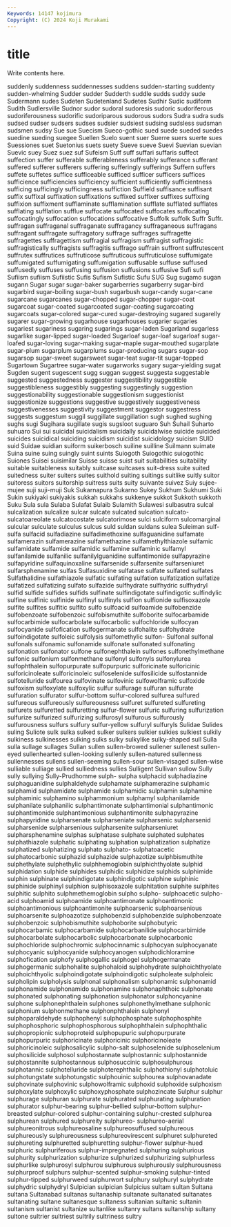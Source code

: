 ```yaml
---
Keywords: 14147 kojimura
Copyright: (C) 2024 Koji Murakami
---
```


# title

Write contents here.



suddenly suddenness suddennesses
suddens sudden-starting suddenty sudden-whelming Sudder sudder Sudderth suddle sudds suddy
sude Sudermann sudes Sudeten Sudetenland Sudetes Sudhir Sudic sudiform Sudith
Sudlersville Sudnor sudor sudoral sudoresis sudoric sudoriferous sudoriferousness sudorific sudoriparous
sudorous sudors Sudra sudra suds sudsed sudser sudsers sudses sudsier
sudsiest sudsing sudsless sudsman sudsmen sudsy Sue sue Suecism Sueco-gothic
sued suede sueded suedes suedine sueding suegee Suellen Suelo suent
suer Suerre suers suerte sues Suessiones suet Suetonius suets suety
Sueve sueve Suevi Suevian suevian Suevic suey Suez suez suf
Sufeism Suff suff suffari suffaris suffect suffection suffer sufferable sufferableness
sufferably sufferance sufferant suffered sufferer sufferers suffering sufferingly sufferings Suffern
suffers suffete suffetes suffice sufficeable sufficed sufficer sufficers suffices sufficience
sufficiencies sufficiency sufficient sufficiently sufficientness sufficing sufficingly sufficingness suffiction Suffield
suffisance suffisant suffix suffixal suffixation suffixations suffixed suffixer suffixes suffixing
suffixion suffixment sufflaminate sufflamination sufflate sufflated sufflates sufflating sufflation sufflue
suffocate suffocated suffocates suffocating suffocatingly suffocation suffocations suffocative Suffolk suffolk
Suffr Suffr. suffragan suffraganal suffraganate suffragancy suffraganeous suffragans suffragant suffragate
suffragatory suffrage suffrages suffragette suffragettes suffragettism suffragial suffragism suffragist suffragistic
suffragistically suffragists suffragitis suffrago suffrain suffront suffrutescent suffrutex suffrutices suffruticose
suffruticous suffruticulose suffumigate suffumigated suffumigating suffumigation suffusable suffuse suffused suffusedly
suffuses suffusing suffusion suffusions suffusive Sufi sufi Sufiism sufiism Sufiistic
Sufis Sufism Sufistic Sufu SUG Sug sugamo sugan sugann Sugar
sugar sugar-baker sugarberries sugarberry sugar-bird sugarbird sugar-boiling sugar-bush sugarbush sugar-candy
sugar-cane sugarcane sugarcanes sugar-chopped sugar-chopper sugar-coat sugarcoat sugar-coated sugarcoated sugar-coating
sugarcoating sugarcoats sugar-colored sugar-cured sugar-destroying sugared sugarelly sugarer sugar-growing sugarhouse
sugarhouses sugarier sugaries sugariest sugariness sugaring sugarings sugar-laden Sugarland sugarless
sugarlike sugar-lipped sugar-loaded Sugarloaf sugar-loaf sugarloaf sugar-loafed sugar-loving sugar-making sugar-maple
sugar-mouthed sugarplate sugar-plum sugarplum sugarplums sugar-producing sugars sugar-sop sugarsop sugar-sweet
sugarsweet sugar-teat sugar-tit sugar-topped Sugartown Sugartree sugar-water sugarworks sugary sugar-yielding
sugat Sugden sugent sugescent sugg suggan suggest suggesta suggestable suggested
suggestedness suggester suggestibility suggestible suggestibleness suggestibly suggesting suggestingly suggestion suggestionability
suggestionable suggestionism suggestionist suggestionize suggestions suggestive suggestively suggestiveness suggestivenesses suggestivity
suggestment suggestor suggestress suggests suggestum suggil suggillate suggillation sugh sughed
sughing sughs sugi Sugihara sugillate sugis sugsloot suguaro Suh Suhail
Suharto suhuaro Sui sui suicidal suicidalism suicidally suicidalwise suicide suicided
suicides suicidical suiciding suicidism suicidist suicidology suicism SUID suid Suidae
suidian suiform suikerbosch suiline suilline Suilmann suimate Suina suine suing
suingly suint suints Suiogoth Suiogothic suiogothic Suiones Suisei suisimilar Suisse
suisse suist suit suitabilities suitability suitable suitableness suitably suitcase suitcases
suit-dress suite suited suitedness suiter suiters suites suithold suiting suitings
suitlike suitly suitor suitoress suitors suitorship suitress suits suity suivante
suivez Suiy sujee-mujee suji suji-muji Suk Sukarnapura Sukarno Sukey Sukhum
Sukhumi Suki Sukin sukiyaki sukiyakis sukkah sukkahs sukkenye sukkot Sukkoth
sukkoth Suku Sula sula Sulaba Sulafat Sulaib Sulamith Sulawesi sulbasutra
sulcal sulcalization sulcalize sulcar sulcate sulcated sulcation sulcato- sulcatoareolate sulcatocostate
sulcatorimose sulci sulciform sulcomarginal sulcular sulculate sulculus sulcus suld suldan
suldans sulea Suleiman sulf- sulfa sulfacid sulfadiazine sulfadimethoxine sulfaguanidine sulfamate
sulfamerazin sulfamerazine sulfamethazine sulfamethylthiazole sulfamic sulfamidate sulfamide sulfamidic sulfamine sulfaminic
sulfamyl sulfanilamide sulfanilic sulfanilylguanidine sulfantimonide sulfapyrazine sulfapyridine sulfaquinoxaline sulfarsenide sulfarsenite
sulfarseniuret sulfarsphenamine sulfas Sulfasuxidine sulfatase sulfate sulfated sulfates Sulfathalidine sulfathiazole
sulfatic sulfating sulfation sulfatization sulfatize sulfatized sulfatizing sulfato sulfazide sulfhydrate
sulfhydric sulfhydryl sulfid sulfide sulfides sulfids sulfinate sulfindigotate sulfindigotic sulfindylic
sulfine sulfinic sulfinide sulfinyl sulfinyls sulfion sulfionide sulfisoxazole sulfite sulfites
sulfitic sulfito sulfo sulfoacid sulfoamide sulfobenzide sulfobenzoate sulfobenzoic sulfobismuthite sulfoborite
sulfocarbamide sulfocarbimide sulfocarbolate sulfocarbolic sulfochloride sulfocyan sulfocyanide sulfofication sulfogermanate sulfohalite
sulfohydrate sulfoindigotate sulfoleic sulfolysis sulfomethylic sulfon- Sulfonal sulfonal sulfonals sulfonamic
sulfonamide sulfonate sulfonated sulfonating sulfonation sulfonator sulfone sulfonephthalein sulfones sulfonethylmethane
sulfonic sulfonium sulfonmethane sulfonyl sulfonyls sulfonylurea sulfophthalein sulfopurpurate sulfopurpuric sulforicinate
sulforicinic sulforicinoleate sulforicinoleic sulfoselenide sulfosilicide sulfostannide sulfotelluride sulfourea sulfovinate sulfovinic
sulfowolframic sulfoxide sulfoxism sulfoxylate sulfoxylic sulfur sulfurage sulfuran sulfurate sulfuration
sulfurator sulfur-bottom sulfur-colored sulfurea sulfured sulfureous sulfureously sulfureousness sulfuret sulfureted
sulfureting sulfurets sulfuretted sulfuretting sulfur-flower sulfuric sulfuring sulfurization sulfurize sulfurized
sulfurizing sulfurosyl sulfurous sulfurously sulfurousness sulfurs sulfury sulfur-yellow sulfuryl sulfuryls
Sulidae Sulides suling Suliote sulk sulka sulked sulker sulkers sulkier
sulkies sulkiest sulkily sulkiness sulkinesses sulking sulks sulky sulkylike sulky-shaped
sull Sulla sulla sullage sullages Sullan sullen sullen-browed sullener sullenest
sullen-eyed sullenhearted sullen-looking sullenly sullen-natured sullenness sullennesses sullens sullen-seeming sullen-sour
sullen-visaged sullen-wise sulliable sulliage sullied sulliedness sullies Sulligent Sullivan sullow
Sully sully sullying Sully-Prudhomme sulph- sulpha sulphacid sulphadiazine sulphaguanidine sulphaldehyde
sulphamate sulphamerazine sulphamic sulphamid sulphamidate sulphamide sulphamidic sulphamin sulphamine sulphaminic
sulphamino sulphammonium sulphamyl sulphanilamide sulphanilate sulphanilic sulphantimonate sulphantimonial sulphantimonic sulphantimonide
sulphantimonious sulphantimonite sulphapyrazine sulphapyridine sulpharsenate sulpharseniate sulpharsenic sulpharsenid sulpharsenide sulpharsenious
sulpharsenite sulpharseniuret sulpharsphenamine sulphas sulphatase sulphate sulphated sulphates sulphathiazole sulphatic
sulphating sulphation sulphatization sulphatize sulphatized sulphatizing sulphato sulphato- sulphatoacetic sulphatocarbonic
sulphazid sulphazide sulphazotize sulphbismuthite sulphethylate sulphethylic sulphhemoglobin sulphichthyolate sulphid sulphidation
sulphide sulphides sulphidic sulphidize sulphids sulphimide sulphin sulphinate sulphindigotate sulphindigotic
sulphine sulphinic sulphinide sulphinyl sulphion sulphisoxazole sulphitation sulphite sulphites sulphitic
sulphito sulphmethemoglobin sulpho sulpho- sulphoacetic sulpho-acid sulphoamid sulphoamide sulphoantimonate sulphoantimonic
sulphoantimonious sulphoantimonite sulphoarsenic sulphoarsenious sulphoarsenite sulphoazotize sulphobenzid sulphobenzide sulphobenzoate sulphobenzoic
sulphobismuthite sulphoborite sulphobutyric sulphocarbamic sulphocarbamide sulphocarbanilide sulphocarbimide sulphocarbolate sulphocarbolic sulphocarbonate
sulphocarbonic sulphochloride sulphochromic sulphocinnamic sulphocyan sulphocyanate sulphocyanic sulphocyanide sulphocyanogen sulphodichloramine
sulphofication sulphofy sulphogallic sulphogel sulphogermanate sulphogermanic sulphohalite sulphohaloid sulphohydrate sulphoichthyolate
sulphoichthyolic sulphoindigotate sulphoindigotic sulpholeate sulpholeic sulpholipin sulpholysis sulphonal sulphonalism sulphonamic
sulphonamid sulphonamide sulphonamido sulphonamine sulphonaphthoic sulphonate sulphonated sulphonating sulphonation sulphonator
sulphoncyanine sulphone sulphonephthalein sulphones sulphonethylmethane sulphonic sulphonium sulphonmethane sulphonphthalein sulphonyl
sulphoparaldehyde sulphophenyl sulphophosphate sulphophosphite sulphophosphoric sulphophosphorous sulphophthalein sulphophthalic sulphopropionic sulphoproteid
sulphopupuric sulphopurpurate sulphopurpuric sulphoricinate sulphoricinic sulphoricinoleate sulphoricinoleic sulphosalicylic sulpho-salt sulphoselenide
sulphoselenium sulphosilicide sulphosol sulphostannate sulphostannic sulphostannide sulphostannite sulphostannous sulphosuccinic sulphosulphurous
sulphotannic sulphotelluride sulphoterephthalic sulphothionyl sulphotoluic sulphotungstate sulphotungstic sulphouinic sulphourea sulphovanadate
sulphovinate sulphovinic sulphowolframic sulphoxid sulphoxide sulphoxism sulphoxylate sulphoxylic sulphoxyphosphate sulphozincate
Sulphur sulphur sulphurage sulphuran sulphurate sulphurated sulphurating sulphuration sulphurator sulphur-bearing
sulphur-bellied sulphur-bottom sulphur-breasted sulphur-colored sulphur-containing sulphur-crested sulphurea sulphurean sulphured sulphureity
sulphureo- sulphureo-aerial sulphureonitrous sulphureosaline sulphureosuffused sulphureous sulphureously sulphureousness sulphureovirescent sulphuret
sulphureted sulphureting sulphuretted sulphuretting sulphur-flower sulphur-hued sulphuric sulphuriferous sulphur-impregnated sulphuring
sulphurious sulphurity sulphurization sulphurize sulphurized sulphurizing sulphurless sulphurlike sulphurosyl sulphurou
sulphurous sulphurously sulphurousness sulphurproof sulphurs sulphur-scented sulphur-smoking sulphur-tinted sulphur-tipped sulphurweed
sulphurwort sulphury sulphuryl sulphydrate sulphydric sulphydryl Sulpician sulpician Sulpicius sultam
sultan Sultana sultana Sultanabad sultanas sultanaship sultanate sultanated sultanates sultanating
sultane sultanesque sultaness sultanian sultanic sultanin sultanism sultanist sultanize sultanlike
sultanry sultans sultanship sultany sultone sultrier sultriest sultrily sultriness sultry
